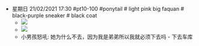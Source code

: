 - 星期日 21/02/2021 17:30 #pt10-100 #ponytail # light pink big faquan # black-purple sneaker # black coat
    - ![](https://firebasestorage.googleapis.com/v0/b/firescript-577a2.appspot.com/o/imgs%2Fapp%2FXELiu-NovaKG%2Ft5yTbMBDvC.jpg?alt=media&token=93700845-ab91-4375-b931-7f5de51500b7)
    - ![](https://firebasestorage.googleapis.com/v0/b/firescript-577a2.appspot.com/o/imgs%2Fapp%2FXELiu-NovaKG%2F-Fff9vqDBW.png?alt=media&token=7447743c-b079-46d8-bf19-4fdd98af1b2e)
    - 小男孩怒吼: 她为什么不去，因为我是弟弟所以我就必须下去吗 - 下去车库
